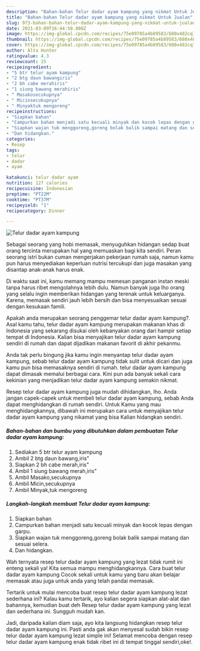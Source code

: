 ```yaml
---
description: "Bahan-bahan Telur dadar ayam kampung yang nikmat Untuk Jualan"
title: "Bahan-bahan Telur dadar ayam kampung yang nikmat Untuk Jualan"
slug: 973-bahan-bahan-telur-dadar-ayam-kampung-yang-nikmat-untuk-jualan
date: 2021-03-09T16:44:58.808Z
image: https://img-global.cpcdn.com/recipes/75e09785a4b89583/680x482cq70/telur-dadar-ayam-kampung-foto-resep-utama.jpg
thumbnail: https://img-global.cpcdn.com/recipes/75e09785a4b89583/680x482cq70/telur-dadar-ayam-kampung-foto-resep-utama.jpg
cover: https://img-global.cpcdn.com/recipes/75e09785a4b89583/680x482cq70/telur-dadar-ayam-kampung-foto-resep-utama.jpg
author: Alta Hunter
ratingvalue: 4.3
reviewcount: 15
recipeingredient:
- "5 btr telur ayam kampung"
- "2 btg daun bawangiris"
- "2 bh cabe merahiris"
- "1 siung bawang merahiris"
- " Masakosecukupnya"
- " Micinsecukupnya"
- " Minyaktuk mengoreng"
recipeinstructions:
- "Siapkan bahan"
- "Campurkan bahan menjadi satu kecuali minyak dan kocok lepas dengan garpu."
- "Siapkan wajan tuk menggoreng,goreng bolak balik sampai matang dan sesuai selera."
- "Dan hidangkan."
categories:
- Resep
tags:
- telur
- dadar
- ayam

katakunci: telur dadar ayam 
nutrition: 127 calories
recipecuisine: Indonesian
preptime: "PT22M"
cooktime: "PT37M"
recipeyield: "1"
recipecategory: Dinner

---
```



![Telur dadar ayam kampung](https://img-global.cpcdn.com/recipes/75e09785a4b89583/680x482cq70/telur-dadar-ayam-kampung-foto-resep-utama.jpg)

Sebagai seorang yang hobi memasak, menyuguhkan hidangan sedap buat orang tercinta merupakan hal yang memuaskan bagi kita sendiri. Peran seorang istri bukan cuman mengerjakan pekerjaan rumah saja, namun kamu pun harus menyediakan keperluan nutrisi tercukupi dan juga masakan yang disantap anak-anak harus enak.

Di waktu  saat ini, kamu memang mampu memesan panganan instan meski tanpa harus ribet mengolahnya lebih dulu. Namun banyak juga lho orang yang selalu ingin memberikan hidangan yang terenak untuk keluarganya. Karena, memasak sendiri jauh lebih bersih dan bisa menyesuaikan sesuai dengan kesukaan famili. 



Apakah anda merupakan seorang penggemar telur dadar ayam kampung?. Asal kamu tahu, telur dadar ayam kampung merupakan makanan khas di Indonesia yang sekarang disukai oleh kebanyakan orang dari hampir setiap tempat di Indonesia. Kalian bisa menyajikan telur dadar ayam kampung sendiri di rumah dan dapat dijadikan makanan favorit di akhir pekanmu.

Anda tak perlu bingung jika kamu ingin menyantap telur dadar ayam kampung, sebab telur dadar ayam kampung tidak sulit untuk dicari dan juga kamu pun bisa memasaknya sendiri di rumah. telur dadar ayam kampung dapat dimasak memalui berbagai cara. Kini pun ada banyak sekali cara kekinian yang menjadikan telur dadar ayam kampung semakin nikmat.

Resep telur dadar ayam kampung juga mudah dihidangkan, lho. Anda jangan capek-capek untuk membeli telur dadar ayam kampung, sebab Anda dapat menghidangkan di rumah sendiri. Untuk Kamu yang mau menghidangkannya, dibawah ini merupakan cara untuk menyajikan telur dadar ayam kampung yang nikamat yang bisa Kalian hidangkan sendiri.

<!--inarticleads1-->

##### Bahan-bahan dan bumbu yang dibutuhkan dalam pembuatan Telur dadar ayam kampung:

1. Sediakan 5 btr telur ayam kampung
1. Ambil 2 btg daun bawang,iris&#34;
1. Siapkan 2 bh cabe merah,iris&#34;
1. Ambil 1 siung bawang merah,iris&#34;
1. Ambil  Masako,secukupnya
1. Ambil  Micin,secukupnya
1. Ambil  Minyak,tuk mengoreng




<!--inarticleads2-->

##### Langkah-langkah membuat Telur dadar ayam kampung:

1. Siapkan bahan
1. Campurkan bahan menjadi satu kecuali minyak dan kocok lepas dengan garpu.
1. Siapkan wajan tuk menggoreng,goreng bolak balik sampai matang dan sesuai selera.
1. Dan hidangkan.




Wah ternyata resep telur dadar ayam kampung yang lezat tidak rumit ini enteng sekali ya! Kita semua mampu menghidangkannya. Cara buat telur dadar ayam kampung Cocok sekali untuk kamu yang baru akan belajar memasak atau juga untuk anda yang telah pandai memasak.

Tertarik untuk mulai mencoba buat resep telur dadar ayam kampung lezat sederhana ini? Kalau kamu tertarik, ayo kalian segera siapkan alat-alat dan bahannya, kemudian buat deh Resep telur dadar ayam kampung yang lezat dan sederhana ini. Sungguh mudah kan. 

Jadi, daripada kalian diam saja, ayo kita langsung hidangkan resep telur dadar ayam kampung ini. Pasti anda gak akan menyesal sudah bikin resep telur dadar ayam kampung lezat simple ini! Selamat mencoba dengan resep telur dadar ayam kampung enak tidak ribet ini di tempat tinggal sendiri,oke!.

